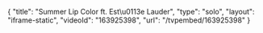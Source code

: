 {
    "title": "Summer Lip Color ft. Est\u0113e Lauder",
    "type": "solo",
    "layout": "iframe-static",
    "videoId": "163925398",
    "url": "\/tvpembed\/163925398"
}